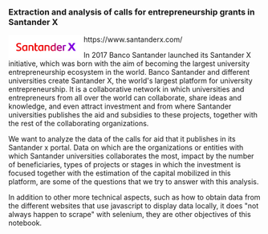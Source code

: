 ### Extraction and analysis of calls for entrepreneurship grants in Santander X
<img src="images/Logo_SantanderX.png" alt="alt text" width="150" align="left"/>
https://www.santanderx.com/

In 2017 Banco Santander launched its Santander X initiative, which was born with the aim of becoming the largest university entrepreneurship ecosystem in the world.
Banco Santander and different universities create Santander X, the world's largest platform for university entrepreneurship.
It is a collaborative network in which universities and entrepreneurs from all over the world can collaborate, share ideas and knowledge, and even attract investment and from where Santander universities publishes the aid and subsidies to these projects, together with the rest of the collaborating organizations.

We want to analyze the data of the calls for aid that it publishes in its Santander x portal.
Data on which are the organizations or entities with which Santander universities collaborates the most, impact by the number of beneficiaries, types of projects or stages in which the investment is focused together with the estimation of the capital mobilized in this platform, are some of the questions that we try to answer with this analysis.

In addition to other more technical aspects, such as how to obtain data from the different websites that use javascript to display data locally, it does "not always happen to scrape" with selenium, they are other objectives of this notebook.
